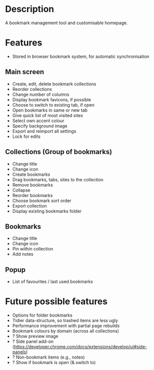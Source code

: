 # Description
A bookmark management tool and customisable homepage.

# Features
- Stored in browser bookmark system, for automatic synchronisation

## Main screen
- Create, edit, delete bookmark collections
- Reorder collections
- Change number of columns
- Display bookmark favicons, if possible
- Choose to switch to existing tab, if open
- Open bookmarks in same or new tab
- Give quick list of most visited sites
- Select own accent colour
- Specify background image
- Export and reimport all settings
- Lock for edits

## Collections (Group of bookmarks)
- Change title
- Change icon
- Create bookmarks
- Drag bookmarks, tabs, sites to the collection
- Remove bookmarks
- Collapse
- Reorder bookmarks
- Choose bookmark sort order
- Export collection
- Display existing bookmarks folder

## Bookmarks
- Change title
- Change icon
- Pin within collection
- Add notes

## Popup
- List of favourites / last used bookmarks

# Future possible features
- Options for folder bookmarks
- Tidier data-structure, so trashed items are less ugly
- Performance improvement with partial page rebuilds
- Bookmark colours by domain (across all collections)
- ? Show preview image
- ? Side panel add-on (https://developer.chrome.com/docs/extensions/develop/ui#side-panels)
- ? Non-bookmark items (e.g., notes)
- ? Show if bookmark is open (& switch to)